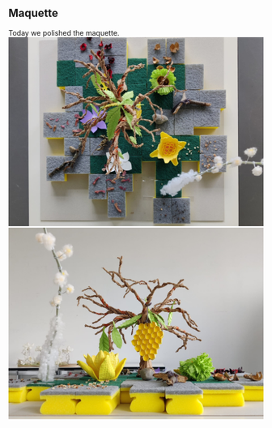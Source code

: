 ## Maquette

Today we polished the maquette.
![maq](images/maquette6.jpg)
![maq](images/maquette7.jpg)
